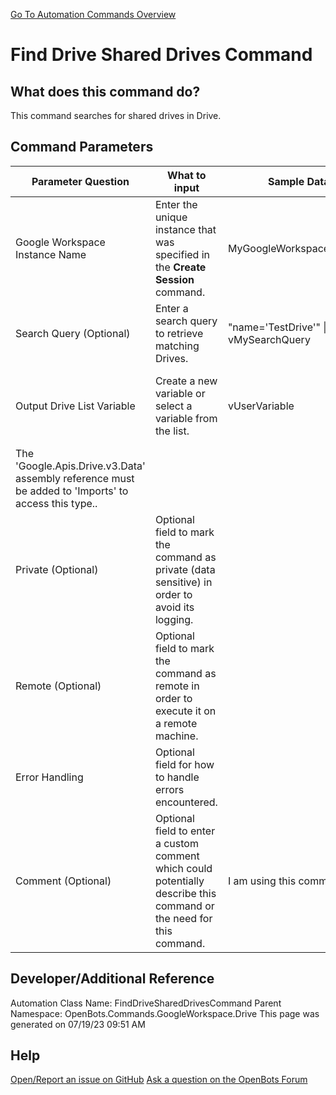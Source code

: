 <!--TITLE: Find Drive Shared Drives Command -->
<!-- SUBTITLE: a command in the Google Workspace Commands\Drive group. -->
[Go To Automation Commands Overview](/automation-commands)


# Find Drive Shared Drives Command


## What does this command do?
This command searches for shared drives in Drive.


## Command Parameters
| Parameter Question   	| What to input  	|  Sample Data 	| Remarks  	|
| ---                    | ---               | ---           | ---       |
|Google Workspace Instance Name|Enter the unique instance that was specified in the **Create Session** command.|MyGoogleWorkspaceInstance|Failure to enter the correct instance or failure to first call the **Create Session** command will cause an error.|
|Search Query (Optional)|Enter a search query to retrieve matching Drives.|"name='TestDrive'" \|\| vMySearchQuery||
|Output Drive List Variable|Create a new variable or select a variable from the list.|vUserVariable|New variables/arguments may be instantiated by utilizing the Ctrl+K/Ctrl+J shortcuts.
The 'Google.Apis.Drive.v3.Data' assembly reference must be added to 'Imports' to access this type..|
|Private (Optional)|Optional field to mark the command as private (data sensitive) in order to avoid its logging.|||
|Remote (Optional)|Optional field to mark the command as remote in order to execute it on a remote machine.|||
|Error Handling|Optional field for how to handle errors encountered.|||
|Comment (Optional)|Optional field to enter a custom comment which could potentially describe this command or the need for this command.|I am using this command to...||


## Developer/Additional Reference
Automation Class Name: FindDriveSharedDrivesCommand
Parent Namespace: OpenBots.Commands.GoogleWorkspace.Drive
This page was generated on 07/19/23 09:51 AM


## Help
[Open/Report an issue on GitHub](https://github.com/OpenBotsAI/OpenBots.Studio/issues/new)
[Ask a question on the OpenBots Forum](https://openbots.ai/forums/)
